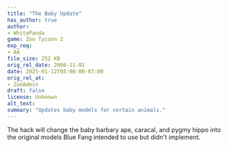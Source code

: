 ```yaml
---
title: "The Baby Update"
has_author: true
author: 
- WhitePanda
game: Zoo Tycoon 2
exp_req: 
- AA
file_size: 252 KB
orig_rel_date: 2006-11-01
date: 2025-01-12T05:00:00-07:00
orig_rel_at: 
- ZooAdmin
draft: false
license: Unknown
alt_text: 
summary: "Updates baby models for certain animals."
---
```

The hack will change the baby barbary ape, caracal, and pygmy hippo into the original models Blue Fang intended to use but didn't implement.
